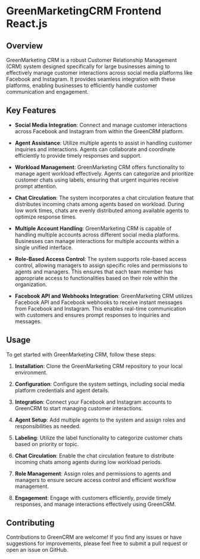 # GreenMarketingCRM Frontend React.js

## Overview

GreenMarketing CRM is a robust Customer Relationship Management (CRM) system designed specifically for large businesses aiming to effectively manage customer interactions across social media platforms like Facebook and Instagram. It provides seamless integration with these platforms, enabling businesses to efficiently handle customer communication and engagement.

## Key Features

- **Social Media Integration**: Connect and manage customer interactions across Facebook and Instagram from within the GreenCRM platform.
  
- **Agent Assistance**: Utilize multiple agents to assist in handling customer inquiries and interactions. Agents can collaborate and coordinate efficiently to provide timely responses and support.

- **Workload Management**: GreenMarketing CRM offers functionality to manage agent workload effectively. Agents can categorize and prioritize customer chats using labels, ensuring that urgent inquiries receive prompt attention.

- **Chat Circulation**: The system incorporates a chat circulation feature that distributes incoming chats among agents based on workload. During low work times, chats are evenly distributed among available agents to optimize response times.

- **Multiple Account Handling**: GreenMarketing CRM is capable of handling multiple accounts across different social media platforms. Businesses can manage interactions for multiple accounts within a single unified interface.

- **Role-Based Access Control**: The system supports role-based access control, allowing managers to assign specific roles and permissions to agents and managers. This ensures that each team member has appropriate access to functionalities based on their role within the organization.

- **Facebook API and Webhooks Integration**: GreenMarketing CRM utilizes Facebook API and Facebook webhooks to receive instant messages from Facebook and Instagram. This enables real-time communication with customers and ensures prompt responses to inquiries and messages.

## Usage

To get started with GreenMarketing CRM, follow these steps:

1. **Installation**: Clone the GreenMarketing CRM repository to your local environment.

2. **Configuration**: Configure the system settings, including social media platform credentials and agent details.

3. **Integration**: Connect your Facebook and Instagram accounts to GreenCRM to start managing customer interactions.

4. **Agent Setup**: Add multiple agents to the system and assign roles and responsibilities as needed.

5. **Labeling**: Utilize the label functionality to categorize customer chats based on priority or topic.

6. **Chat Circulation**: Enable the chat circulation feature to distribute incoming chats among agents during low workload periods.

7. **Role Management**: Assign roles and permissions to agents and managers to ensure secure access control and efficient workflow management.

8. **Engagement**: Engage with customers efficiently, provide timely responses, and manage interactions effectively using GreenCRM.

## Contributing

Contributions to GreenCRM are welcome! If you find any issues or have suggestions for improvements, please feel free to submit a pull request or open an issue on GitHub.